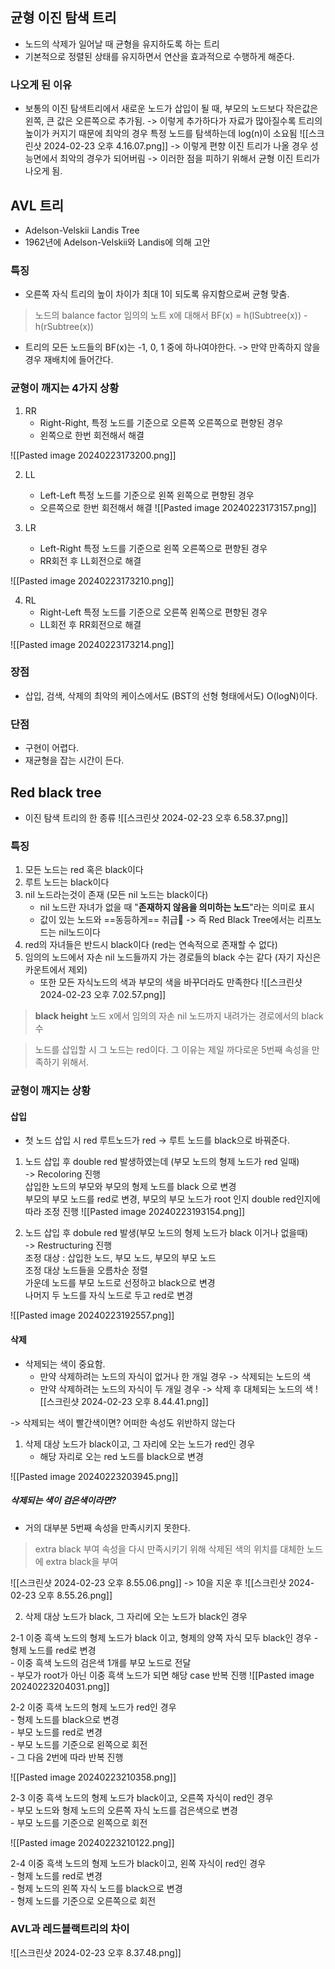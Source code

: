 ## 균형 이진 탐색 트리
- 노드의 삭제가 일어날 때 균형을 유지하도록 하는 트리
- 기본적으로 정렬된 상태를 유지하면서 연산을 효과적으로 수행하게 해준다.

### 나오게 된 이유
- 보통의 이진 탐색트리에서 새로운 노드가 삽입이 될 때, 부모의 노드보다 작은값은 왼쪽, 큰 값은 오른쪽으로 추가됨.
  -> 이렇게 추가하다가 자료가 많아질수록 트리의 높이가 커지기 때문에 최악의 경우 특정 노드를 탐색하는데 log(n)이 소요됨
![[스크린샷 2024-02-23 오후 4.16.07.png]]
-> 이렇게 편향 이진 트리가 나올 경우 성능면에서 최악의 경우가 되어버림
-> 이러한 점을 피하기 위해서 균형 이진 트리가 나오게 됨.

## AVL 트리
- Adelson-Velskii Landis Tree
- 1962년에 Adelson-Velskii와 Landis에 의해 고안

### 특징
- 오른쪽 자식 트리의 높이 차이가 최대 1이 되도록 유지함으로써 균형 맞춤.
> 노드의 balance factor
> 임의의 노트 x에 대해서
> BF(x) = h(ISubtree(x)) - h(rSubtree(x))
- 트리의 모든 노드들의 BF(x)는 -1, 0, 1 중에 하나여야한다.
	-> 만약 만족하지 않을 경우 재배치에 들어간다.


### 균형이 깨지는 4가지 상황
1. RR
	- Right-Right, 특정 노드를 기준으로 오른쪽 오른쪽으로 편향된 경우
	- 왼쪽으로 한번 회전해서 해결

![[Pasted image 20240223173200.png]]

2. LL
	- Left-Left 특정 노드를 기준으로 왼쪽 왼쪽으로 편향된 경우
	- 오른쪽으로 한번 회전해서 해결
![[Pasted image 20240223173157.png]]

3. LR
	- Left-Right 특정 노드를 기준으로 왼쪽 오른쪽으로 편향된 경우
	- RR회전 후 LL회전으로 해결

![[Pasted image 20240223173210.png]]

4. RL
	- Right-Left 특정 노드를 기준으로 오른쪽 왼쪽으로 편향된 경우
	- LL회전 후 RR회전으로 해결 

![[Pasted image 20240223173214.png]]

### 장점
- 삽입, 검색, 삭제의 최악의 케이스에서도 (BST의 선형 형태에서도) O(logN)이다.

### 단점
- 구현이 어렵다.
- 재균형을 잡는 시간이 든다.


## Red black tree
- 이진 탐색 트리의 한 종류
![[스크린샷 2024-02-23 오후 6.58.37.png]]
### 특징
1. 모든 노드는 red 혹은 black이다
2. 루트 노드는 black이다
3. nil 노드라는것이 존재 (모든 nil 노드는 black이다)
	- nil 노드란 자녀가 없을 때 "**존재하지 않음을 의미하는 노드**"라는 의미로 표시
	- 값이 있는 노드와 ==동등하게== 취급
	-> 즉 Red Black Tree에서는 리프노드는 nil노드이다
4. red의 자녀들은 반드시 black이다 (red는 연속적으로 존재할 수 없다)
5. 임의의 노드에서 자손 nil 노드들까지 가는 경로들의 black 수는 같다 (자기 자신은 카운트에서 제외)
	- 또한 모든 자식노드의 색과 부모의 색을 바꾸더라도 만족한다
![[스크린샷 2024-02-23 오후 7.02.57.png]]

> **black height**
> 노드 x에서 임의의 자손 nil 노드까지 내려가는 경로에서의 black 수

> 노드를 삽입할 시 그 노드는 red이다.
> 그 이유는 제일 까다로운 5번째 속성을 만족하기 위해서.

### 균형이 깨지는 상황
#### 삽입
 - 첫 노드 삽입 시 red 루트노드가 red
	-> 루트 노드를 black으로 바꿔준다.

1. 노드 삽입 후 double red 발생하였는데 (부모 노드의 형제 노드가 red 일때)  
    -> Recoloring 진행  
    삽입한 노드의 부모와 부모의 형제 노드를 black 으로 변경  
    부모의 부모 노드를 red로 변경, 부모의 부모 노드가 root 인지 double red인지에 따라 조정 진행
![[Pasted image 20240223193154.png]]

2. 노드 삽입 후 dobule red 발생(부모 노드의 형제 노드가 black 이거나 없을때)  
    -> Restructuring 진행  
    조정 대상 : 삽입한 노드, 부모 노드, 부모의 부모 노드  
    조정 대상 노드들을 오름차순 정렬  
    가운데 노드를 부모 노드로 선정하고 black으로 변경  
    나머지 두 노드를 자식 노드로 두고 red로 변경

![[Pasted image 20240223192557.png]]

#### 삭제
- 삭제되는 색이 중요함.
	- 만약 삭제하려는 노드의 자식이 없거나 한 개일 경우 -> 삭제되는 노드의 색
	- 만약 삭제하려는 노드의 자식이 두 개일 경우 -> 삭제 후 대체되는 노드의 색
![[스크린샷 2024-02-23 오후 8.44.41.png]]

-> 삭제되는 색이 빨간색이면? 어떠한 속성도 위반하지 않는다

1. 삭제 대상 노드가 black이고, 그 자리에 오는 노드가 red인 경우
	- 해당 자리로 오는 red 노드를 black으로 변경

![[Pasted image 20240223203945.png]]

##### 삭제되는 색이 검은색이라면?
- 거의 대부분 5번째 속성을 만족시키지 못한다.
> extra black 부여
> 속성을 다시 만족시키기 위해 삭제된 색의 위치를 대체한 노드에 extra black을 부여

![[스크린샷 2024-02-23 오후 8.55.06.png]]
-> 10을 지운 후
![[스크린샷 2024-02-23 오후 8.55.26.png]]



2. 삭제 대상 노드가 black, 그 자리에 오는 노드가 black인 경우

2-1 이중 흑색 노드의 형제 노드가 black 이고, 형제의 양쪽 자식 모두 black인 경우
	- 형제 노드를 red로 변경  
	- 이중 흑색 노드의 검은색 1개를 부모 노드로 전달  
	- 부모가 root가 아닌 이중 흑색 노드가 되면 해당 case 반복 진행
![[Pasted image 20240223204031.png]]
	
2-2 이중 흑색 노드의 형제 노드가 red인 경우  
	- 형제 노드를 black으로 변경  
	- 부모 노드를 red로 변경  
	- 부모 노드를 기준으로 왼쪽으로 회전  
	- 그 다음 2번에 따라 반복 진행

![[Pasted image 20240223210358.png]]

2-3 이중 흑색 노드의 형제 노드가 black이고, 오른쪽 자식이 red인 경우  
	- 부모 노드와 형제 노드의 오른쪽 자식 노드를 검은색으로 변경  
	- 부모 노드를 기준으로 왼쪽으로 회전

![[Pasted image 20240223210122.png]]

2-4 이중 흑색 노드의 형제 노드가 black이고, 왼쪽 자식이 red인 경우  
	- 형제 노드를 red로 변경  
	- 형제 노드의 왼쪽 자식 노드를 black으로 변경  
	- 형제 노드를 기준으로 오른쪽으로 회전


### AVL과 레드블랙트리의 차이
![[스크린샷 2024-02-23 오후 8.37.48.png]]
